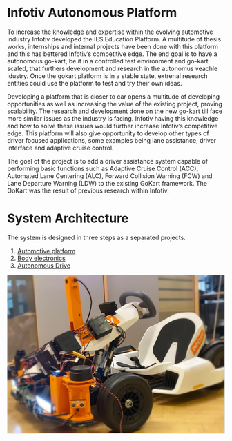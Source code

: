 # Infotiv Autonomous Platform

To increase the knowledge and expertise within the evolving automotive industry Infotiv developed the IES Education Platform. A multitude of thesis works, internships and internal projects have been done with this platform and this has bettered Infotiv’s competitive edge. The end goal is to have a autonomous go-kart, be it in a controlled test environment and go-kart scaled, that furthers development and research in the autonomus veachle idustry. Once the gokart platform is in a stable state, extrenal research entities could use the platform to test and try their own ideas.



Developing a platform that is closer to car opens a multitude of developing opportunities as well as increasing the value of the existing project, proving scalability. The research and development done on the new go-kart till face more similar issues as the industry is facing. Infotiv having this knowledge and how to solve these issues would further increase Infotiv’s competitive edge.
This platform will also give opportunity to develop other types of driver focused applications, some examples being lane assistance, driver interface and adaptive cruise control. 

The goal of the project is to add a driver assistance system capable of performing basic functions such as Adaptive Cruise Control (ACC), Automated Lane Centering (ALC), Forward Collision Warning (FCW) and Lane Departure Warning (LDW) to the existing GoKart framework. The GoKart was the result of previous research within Infotiv.


# System Architecture

The system is designed in three steps as a separated projects. 

1. [Automotive platform](platform.md)
2. [Body electronics](bodyelec.md)
3. [Autonomous Drive](autonomous.md)



![ Infotiv Autonomous Platform!](assets/images/gokart.png " Infotiv Autonomous Platform")

